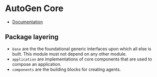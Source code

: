 # AutoGen Core

- [Documentation](https://microsoft.github.io/autogen/dev/user-guide/core-user-guide/index.html)

## Package layering

- `base` are the the foundational generic interfaces upon which all else is built. This module must not depend on any other module.
- `application` are implementations of core components that are used to compose an application.
- `components` are the building blocks for creating agents.
